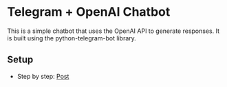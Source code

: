 # Telegram + OpenAI Chatbot
This is a simple chatbot that uses the OpenAI API to generate responses. It is built using the python-telegram-bot library.

## Setup
- Step by step: [Post](https://open.substack.com/pub/helmcode/p/chatbot-en-telegram-openai)
